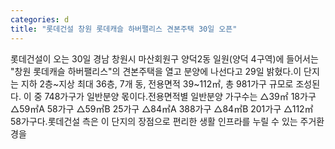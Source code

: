 ```yaml
---
categories: d
title: "롯데건설 창원 롯데캐슬 하버팰리스 견본주택 30일 오픈"
---
```

롯데건설이 오는 30일 경남 창원시 마산회원구 양덕2동 일원(양덕 4구역)에 들어서는 "창원 롯데캐슬 하버팰리스"의 견본주택을 열고 분양에 나선다고 29일 밝혔다.이 단지는 지하 2층~지상 최대 36층, 7개 동, 전용면적 39~112㎡, 총 981가구 규모로 조성된다. 이 중 748가구가 일반분양 몫이다.전용면적별 일반분양 가구수는 △39㎡ 18가구 △59㎡A 58가구 △59㎡B 25가구 △84㎡A 388가구 △84㎡B 201가구 △112㎡ 58가구다.롯데건설 측은 이 단지의 장점으로 편리한 생활 인프라를 누릴 수 있는 주거환경을